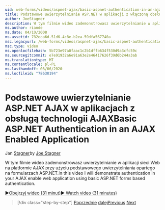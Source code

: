 ```yaml
---
uid: web-forms/videos/aspnet-ajax/basic-aspnet-authentication-in-an-ajax-enabled-application
title: Podstawowe uwierzytelnianie ASP.NET w aplikacji z włączoną obsługą technologii AJAX | Microsoft Docs
author: JoeStagner
description: W tym filmie wideo zademonstrowasz uwierzytelnianie w aplikacji sieci Web na platformie AJAX przy użyciu podstawowego uwierzytelniania opartego na formularzach ASP.NET.
ms.author: riande
ms.date: 04/10/2008
ms.assetid: 782eca6d-51d6-4c8e-b2ea-59dfa567740a
msc.legacyurl: /web-forms/videos/aspnet-ajax/basic-aspnet-authentication-in-an-ajax-enabled-application
msc.type: video
ms.openlocfilehash: 5b723e97a0faac1c2b1dffb634f530d9a3cfc59c
ms.sourcegitcommit: e7e91932a6e91a63e2e46417626f39d6b244a3ab
ms.translationtype: MT
ms.contentlocale: pl-PL
ms.lasthandoff: 03/06/2020
ms.locfileid: "78630194"
---
```

# <a name="basic-aspnet-authentication-in-an-ajax-enabled-application"></a><span data-ttu-id="47e68-103">Podstawowe uwierzytelnianie ASP.NET AJAX w aplikacjach z obsługą technologii AJAX</span><span class="sxs-lookup"><span data-stu-id="47e68-103">Basic ASP.NET Authentication in an AJAX Enabled Application</span></span>

<span data-ttu-id="47e68-104">Jan [Stagner](https://github.com/JoeStagner)</span><span class="sxs-lookup"><span data-stu-id="47e68-104">by [Joe Stagner](https://github.com/JoeStagner)</span></span>

<span data-ttu-id="47e68-105">W tym filmie wideo zademonstrowasz uwierzytelnianie w aplikacji sieci Web na platformie AJAX przy użyciu podstawowego uwierzytelniania opartego na formularzach ASP.NET.</span><span class="sxs-lookup"><span data-stu-id="47e68-105">In this video I will demonstrate authentication in your AJAX enable web application using basic ASP.NET forms based authentication.</span></span>

[<span data-ttu-id="47e68-106">&#9654;Obejrzyj wideo (31 minut)</span><span class="sxs-lookup"><span data-stu-id="47e68-106">&#9654; Watch video (31 minutes)</span></span>](https://channel9.msdn.com/Blogs/ASP-NET-Site-Videos/basic-aspnet-authentication-in-an-ajax-enabled-application)

> [!div class="step-by-step"]
> <span data-ttu-id="47e68-107">[Poprzednie](implement-infinite-data-patterns-in-ajax.md)
> [dalej](how-to-dynamically-change-css-using-the-aspnet-ajax-updatepanel.md)</span><span class="sxs-lookup"><span data-stu-id="47e68-107">[Previous](implement-infinite-data-patterns-in-ajax.md)
[Next](how-to-dynamically-change-css-using-the-aspnet-ajax-updatepanel.md)</span></span>
